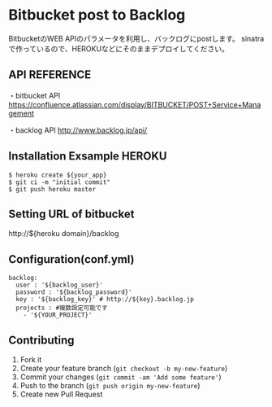 # Bitbucket post to Backlog

BitbucketのWEB APIのパラメータを利用し、バックログにpostします。
sinatraで作っているので、HEROKUなどにそのままデプロイしてください。

## API REFERENCE

・bitbucket API
https://confluence.atlassian.com/display/BITBUCKET/POST+Service+Management

・backlog API
http://www.backlog.jp/api/


## Installation Exsample HEROKU

    $ heroku create ${your_app}
    $ git ci -m "initial commit"
    $ git push heroku master

## Setting URL of bitbucket

http://${heroku domain}/backlog

## Configuration(conf.yml)

    backlog:
      user : '${backlog_user}'
      password : '${backlog_password}'
      key : '${backlog_key}' # http://${key}.backlog.jp
      projects : #複数設定可能です
        - '${YOUR_PROJECT}'

## Contributing

1. Fork it
2. Create your feature branch (`git checkout -b my-new-feature`)
3. Commit your changes (`git commit -am 'Add some feature'`)
4. Push to the branch (`git push origin my-new-feature`)
5. Create new Pull Request

